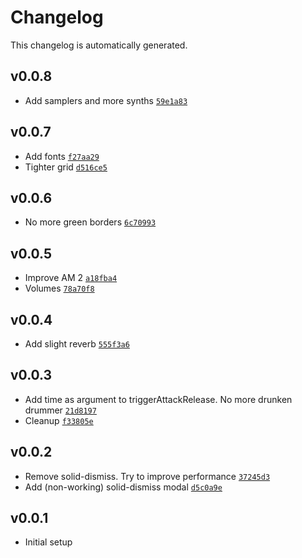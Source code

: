 # Changelog

This changelog is automatically generated.

## v0.0.8

- Add samplers and more synths [`59e1a83`](../../commit/59e1a83fddad57b593aee4fc3627fcd98acf652c)

## v0.0.7

- Add fonts [`f27aa29`](../../commit/f27aa29798ff067cc643018f039f115a3d5f61b6)
- Tighter grid [`d516ce5`](../../commit/d516ce5164201988cdf06f28177cbd207233fcc6)

## v0.0.6

- No more green borders [`6c70993`](../../commit/6c70993bf178261c64ab2450b84d8ac18db0d97c)

## v0.0.5

- Improve AM 2 [`a18fba4`](../../commit/a18fba4fa6759f4ffa0abbf71f584119fc953564)
- Volumes [`78a70f8`](../../commit/78a70f8e23ff71a065a43bc1102ec8d9a565fcde)

## v0.0.4

- Add slight reverb [`555f3a6`](../../commit/555f3a6d5770db1215ebb956f4f3961b5d02c211)

## v0.0.3

- Add time as argument to triggerAttackRelease. No more drunken drummer [`21d8197`](../../commit/21d8197b7ea9696f81a85c3e75da1b0b3a3b50f6)
- Cleanup [`f33805e`](../../commit/f33805e3cc8d147b6e055b7c9bd45d212efcc5c1)

## v0.0.2

- Remove solid-dismiss. Try to improve performance [`37245d3`](../../commit/37245d3e1a48a122822bc508ec484ddca1aceb92)
- Add (non-working) solid-dismiss modal [`d5c0a9e`](../../commit/d5c0a9eae4e3611d1c55da3087fe424f19bed42c)

## v0.0.1

- Initial setup
